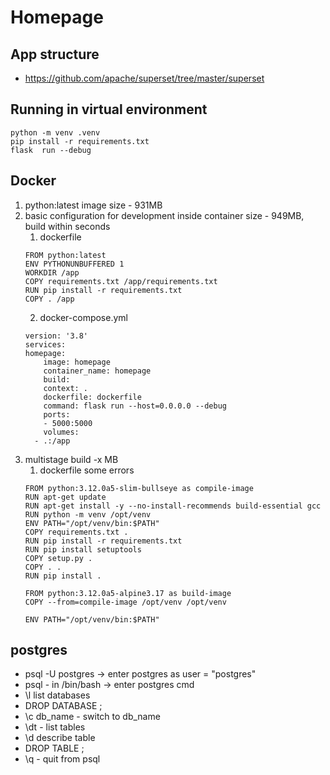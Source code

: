 # Homepage

## App structure
- https://github.com/apache/superset/tree/master/superset

## Running in virtual environment
```text
python -m venv .venv
pip install -r requirements.txt
flask  run --debug
```

## Docker
1. python:latest image size - 931MB
2. basic configuration for development inside container size - 949MB, build within seconds
   1. dockerfile
    ```text
    FROM python:latest
    ENV PYTHONUNBUFFERED 1
    WORKDIR /app
    COPY requirements.txt /app/requirements.txt
    RUN pip install -r requirements.txt
    COPY . /app
    ```
    2. docker-compose.yml
    ```text
    version: '3.8'
    services:
    homepage:
        image: homepage
        container_name: homepage
        build:
        context: .
        dockerfile: dockerfile
        command: flask run --host=0.0.0.0 --debug
        ports:
        - 5000:5000
        volumes:
      - .:/app
    ```
3. multistage build -x MB
    1. dockerfile some errors
    ```text
    FROM python:3.12.0a5-slim-bullseye as compile-image
    RUN apt-get update
    RUN apt-get install -y --no-install-recommends build-essential gcc
    RUN python -m venv /opt/venv
    ENV PATH="/opt/venv/bin:$PATH"
    COPY requirements.txt .
    RUN pip install -r requirements.txt
    RUN pip install setuptools
    COPY setup.py .
    COPY . .
    RUN pip install .

    FROM python:3.12.0a5-alpine3.17 as build-image
    COPY --from=compile-image /opt/venv /opt/venv

    ENV PATH="/opt/venv/bin:$PATH"
    ```

## postgres
- psql -U postgres -> enter postgres as user = "postgres"
- psql - in /bin/bash -> enter postgres cmd
- \l list databases
- DROP DATABASE <dbname>;
- \c db_name - switch to db_name
- \dt - list tables
- \d <tablename> describe table
- DROP TABLE <tablename>;
- \q - quit from psql